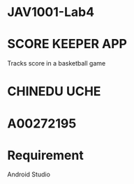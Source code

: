 # JAV1001-Lab4

# SCORE KEEPER APP
 Tracks score in a basketball game

# CHINEDU UCHE
# A00272195

# Requirement
 Android Studio



